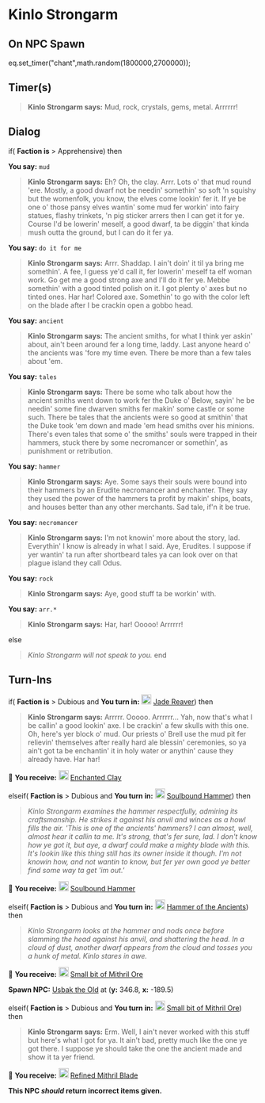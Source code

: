 # Kinlo Strongarm




## On NPC Spawn

eq.set_timer("chant",math.random(1800000,2700000));


## Timer(s)

>**Kinlo Strongarm says:** Mud, rock, crystals, gems, metal. Arrrrrr!


## Dialog

if( **Faction is** > Apprehensive) then


**You say:** `mud`




>**Kinlo Strongarm says:** Eh? Oh, the clay. Arrr. Lots o' that mud round 'ere. Mostly, a good dwarf not be needin' somethin' so soft 'n squishy but the womenfolk, you know, the elves come lookin' fer it. If ye be one o' those pansy elves wantin' some mud fer workin' into fairy statues, flashy trinkets, 'n pig sticker arrers then I can get it for ye. Course I'd be lowerin' meself, a good dwarf, ta be diggin' that kinda mush outta the ground, but I can do it fer ya.


**You say:** `do it for me`




>**Kinlo Strongarm says:** Arrr. Shaddap. I ain't doin' it til ya bring me somethin'. A fee, I guess ye'd call it, fer lowerin' meself ta elf woman work. Go get me a good strong axe and I'll do it fer ye. Mebbe somethin' with a good tinted polish on it. I got plenty o' axes but no tinted ones. Har har! Colored axe. Somethin' to go with the color left on the blade after I be crackin open a gobbo head.


**You say:** `ancient`




>**Kinlo Strongarm says:** The ancient smiths, for what I think yer askin' about, ain't been around fer a long time, laddy. Last anyone heard o' the ancients was 'fore my time even. There be more than a few tales about 'em.


**You say:** `tales`




>**Kinlo Strongarm says:** There be some who talk about how the ancient smiths went down to work fer the Duke o' Below, sayin' he be needin' some fine dwarven smiths fer makin' some castle or some such. There be tales that the ancients were so good at smithin' that the Duke took 'em down and made 'em head smiths over his minions. There's even tales that some o' the smiths' souls were trapped in their hammers, stuck there by some necromancer or somethin', as punishment or retribution.


**You say:** `hammer`




>**Kinlo Strongarm says:** Aye. Some says their souls were bound into their hammers by an Erudite necromancer and enchanter. They say they used the power of the hammers ta profit by makin' ships, boats, and houses better than any other merchants. Sad tale, if'n it be true.


**You say:** `necromancer`




>**Kinlo Strongarm says:** I'm not knowin' more about the story, lad. Everythin' I know is already in what I said. Aye, Erudites. I suppose if yer wantin' ta run after shortbeard tales ya can look over on that plague island they call Odus.


**You say:** `rock`




>**Kinlo Strongarm says:** Aye, good stuff ta be workin' with.


**You say:** `arr.*`




>**Kinlo Strongarm says:** Har, har!  Ooooo!  Arrrrrr!


else


>*Kinlo Strongarm will not speak to you.*
end



## Turn-Ins



if( **Faction is** > Dubious and  **You turn in:** <img style="background:url(/static/icons/blank_slot.gif);width:20px;height:20px;" src="/static/icons/item_1164.png" alt="" /> <a
                                href="/item/5664" data-url="5664" class="tooltip-link link">Jade Reaver</a>) then


>**Kinlo Strongarm says:** Arrrrr. Ooooo. Arrrrrr... Yah, now that's what I be callin' a good lookin' axe. I be crackin' a few skulls with this one. Oh, here's yer block o' mud. Our priests o' Brell use the mud pit fer relievin' themselves after really hard ale blessin' ceremonies, so ya ain't got ta be enchantin' it in holy water or anythin' cause they already have. Har har!


 &#127873; **You receive:**  <img style="background:url(/static/icons/blank_slot.gif);width:20px;height:20px;" src="/static/icons/item_1135.png" alt="" /> <a
                                href="/item/20455" data-url="20455" class="tooltip-link link">Enchanted Clay</a> 

 

elseif( **Faction is** > Dubious and  **You turn in:** <img style="background:url(/static/icons/blank_slot.gif);width:20px;height:20px;" src="/static/icons/item_567.png" alt="" /> <a
                                href="/item/20478" data-url="20478" class="tooltip-link link">Soulbound Hammer</a>) then


>*Kinlo Strongarm examines the hammer respectfully, admiring its craftsmanship. He strikes it against his anvil and winces as a howl fills the air. 'This is one of the ancients' hammers? I can almost, well, almost hear it callin ta me. It's strong, that's fer sure, lad. I don't know how ye got it, but aye, a dwarf could make a mighty blade with this. It's lookin like this thing still has its owner inside it though. I'm not knowin how, and not wantin to know, but fer yer own good ye better find some way ta get 'im out.'*


 &#127873; **You receive:**  <img style="background:url(/static/icons/blank_slot.gif);width:20px;height:20px;" src="/static/icons/item_567.png" alt="" /> <a
                                href="/item/20478" data-url="20478" class="tooltip-link link">Soulbound Hammer</a> 

 

elseif( **Faction is** > Dubious and  **You turn in:** <img style="background:url(/static/icons/blank_slot.gif);width:20px;height:20px;" src="/static/icons/item_567.png" alt="" /> <a
                                href="/item/20485" data-url="20485" class="tooltip-link link">Hammer of the Ancients</a>) then


>*Kinlo Strongarm looks at the hammer and nods once before slamming the head against his anvil, and shattering the head. In a cloud of dust, another dwarf appears from the cloud and tosses you a hunk of metal. Kinlo stares in awe.*


 &#127873; **You receive:**  <img style="background:url(/static/icons/blank_slot.gif);width:20px;height:20px;" src="/static/icons/item_1092.png" alt="" /> <a
                                href="/item/20482" data-url="20482" class="tooltip-link link">Small bit of Mithril Ore</a> 

 


**Spawn NPC:**  [Usbak the Old](/npc/67089) at (**y:** 346.8, **x:** -189.5)

elseif( **Faction is** > Dubious and  **You turn in:** <img style="background:url(/static/icons/blank_slot.gif);width:20px;height:20px;" src="/static/icons/item_1092.png" alt="" /> <a
                                href="/item/20482" data-url="20482" class="tooltip-link link">Small bit of Mithril Ore</a>) then


>**Kinlo Strongarm says:** Erm. Well, I ain't never worked with this stuff but here's what I got for ya. It ain't bad, pretty much like the one ye got there. I suppose ye should take the one the ancient made and show it ta yer friend.


 &#127873; **You receive:**  <img style="background:url(/static/icons/blank_slot.gif);width:20px;height:20px;" src="/static/icons/item_590.png" alt="" /> <a
                                href="/item/20483" data-url="20483" class="tooltip-link link">Refined Mithril Blade</a> 

 

**This NPC *should* return incorrect items given.**
